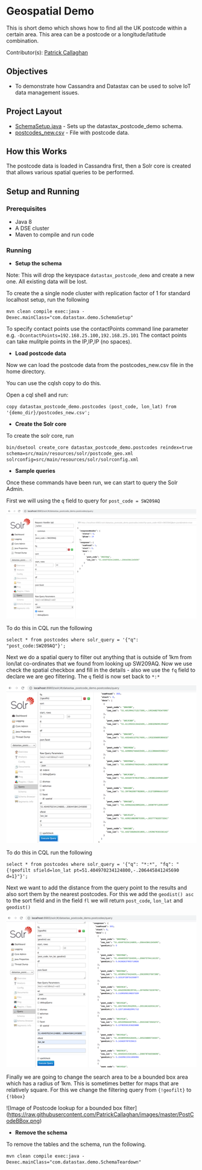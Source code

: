 # Geospatial Demo
This is short demo which shows how to find all the UK postcode within a certain area. This area can be a postcode
or a longitude/latitude combination.

Contributor(s): [Patrick Callaghan](https://github.com/PatrickCallaghan)

## Objectives
* To demonstrate how Cassandra and Datastax can be used to solve IoT data management issues.

## Project Layout
* [SchemaSetup.java](/src/main/java/com/datastax/demo/SchemaSetup.java) - Sets up the datastax_postcode_demo schema.
* [postcodes_new.csv](postcodes_new.csv) - File with postcode data.

## How this Works
The postcode data is loaded in Cassandra first, then a Solr core is created that allows various spatial queries to be performed.

## Setup and Running

### Prerequisites

* Java 8
* A DSE cluster
* Maven to compile and run code

### Running

* **Setup the schema**

Note: This will drop the keyspace `datastax_postcode_demo` and create a new one. All existing data will be lost.

To create the a single node cluster with replication factor of 1 for standard localhost setup, run the following

    mvn clean compile exec:java -Dexec.mainClass="com.datastax.demo.SchemaSetup"

To specify contact points use the contactPoints command line parameter e.g. `-DcontactPoints=192.168.25.100,192.168.25.101`
The contact points can take mulitple points in the IP,IP,IP (no spaces).    

* **Load postcode data**  

Now we can load the postcode data from the postcodes_new.csv file in the home directory.

You can use the cqlsh copy to do this.

Open a cql shell and run:  

	copy datastax_postcode_demo.postcodes (post_code, lon_lat) from '{demo_dir}/postcodes_new.csv';

* **Create the Solr core**

To create the solr core, run

  	bin/dsetool create_core datastax_postcode_demo.postcodes reindex=true schema=src/main/resources/solr/postcode_geo.xml solrconfig=src/main/resources/solr/solrconfig.xml

* **Sample queries**

Once these commands have been run, we can start to query the Solr Admin.

First we will using the `q` field to query for `post_code = SW209AQ`

![Image of Postcode lookup](images/PostCodeLookup.png)

To do this in CQL run the following

	select * from postcodes where solr_query = '{"q": "post_code:SW209AQ"}';

Next we do a spatial query to filter out anything that is outside of 1km from lon/lat co-ordinates that we found from looking up SW209AQ. Now we use check the spatial checkbox and fill in the details - also we use the `fq` field to declare we are geo filtering. The `q` field is now set back to `*:*`

![Image of Postcode lookup within Distance](images/PostCodeDist1.png)

To do this in CQL run the following

	select * from postcodes where solr_query = '{"q": "*:*", "fq": "{!geofilt sfield=lon_lat pt=51.404970234124800,-.206445841245690 d=1}"}';

Next we want to add the distance from the query point to the results and also sort them by the nearest postcodes. For this we add the `geodist() asc` to the sort field and in the field `fl` we will return `post_code`, `lon_lat` and `geodist()`

![Image of Postcode lookup within Distance sorted](images/PostCodeDist1Sorted.png)


Finally we are going to change the search area to be a bounded box area which has a radius of 1km. This is sometimes better for maps that are relatively square. For this we change the filtering query from `{!geofilt}` to `{!bbox}`

![Image of Postcode lookup for a bounded box filter]
(https://raw.githubusercontent.com/PatrickCallaghan/images/master/PostCodeBBox.png)


 * **Remove the schema**

 To remove the tables and the schema, run the following.

    mvn clean compile exec:java -Dexec.mainClass="com.datastax.demo.SchemaTeardown"
